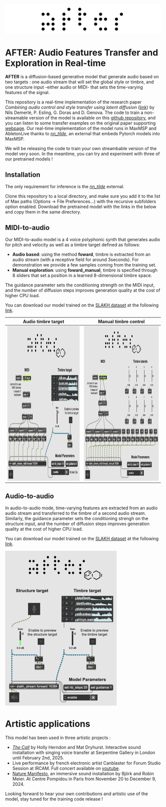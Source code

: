 ![After Logo](/docs/after.jpeg)

# AFTER: Audio Features Transfer and Exploration in Real-time

__AFTER__ is a diffusion-based generative model that generate audio based on two targets : one audio stream that will set the global style or timbre, and one structure input -either audio or MIDI- that sets the time-varying features of the signal. 

This repository is a real-time implementation of the research paper _Combining audio control and style transfer using latent diffusion_ ([link](https://arxiv.org/abs/2408.00196)) by Nils Demerlé, P. Esling, G. Doras and D. Genova. The code to train a non-streamable version of the model is available on this [github repository](https://github.com/NilsDem/control-transfer-diffusion/), and you can listen to some transfer examples on the original paper supporting [webpage](https://nilsdem.github.io/control-transfer-diffusion/). Our real-time implementation of the model runs in MaxMSP and AbletonLive thanks to [_nn_tilde_](https://github.com/acids-ircam/nn_tilde), an external that embeds Pytorch models into MaxMSP. 

We will be releasing the code to train your own streambable version of the model very soon. In the meantime, you can try and experiment with three of our pretrained models !

## Installation

The only requirement for inference is the [_nn_tilde_](https://github.com/acids-ircam/nn_tilde) external.

Clone this repository to a local directory, and make sure you add it to the list of Max paths (Options -> File Preferences...) with the recursive subfolders option enabled. Download the pretrained model with the links in the below and copy them in the same directory.  

## MIDI-to-audio 

Our MIDI-to-audio model is a 4 voice polyphonic synth that generates audio for pitch and velocity as well as a timbre target defined as follows: 
- __Audio based__: using the method __foward__, timbre is extracted from an audio stream (with a receptive field for around 3seconds). For demonstration we provide a few samples coming from the training set.
- __Manual exploration__: using __foward_manual__, timbre is specified through 8 sliders that set a position in a learned 8-dimensional timbre space. 

The guidance parameter sets the conditioning strength on the MIDI input, and the number of diffusion steps improves generation quality at the cost of higher CPU load.

You can download our model trained on the [SLAKH dataset](http://www.slakh.com/) at the following [link](https://nubo.ircam.fr/index.php/s/tHMmFmkF6kgn7ND/download).



Audio timbre target           |  Manual timbre control
:-------------------------:|:-------------------------:
<img src="docs/midi_to_audio.png"   height="500"/>| <img src="docs/midi_to_audio_manual.png"  height="500"/>






## Audio-to-audio 

In audio-to-audio mode, time-varying features are extracted from an audio audio stream and transferred to the timbre of a second audio stream. Similarly, the guidance parameter sets the conditioning strengh on the structure input, and the number of diffusion steps improves generation quality at the cost of higher CPU load.

You can download our model trained on the [SLAKH dataset](http://www.slakh.com/) at the following [link](https://nubo.ircam.fr/index.php/s/NCHZ5Q9aMsFxmyp/download).


<img src="docs/audio_to_audio.png"  height="500"/>



# Artistic applications

This model has been used in three artistic projects :
- [_The Call_](https://www.serpentinegalleries.org/whats-on/holly-herndon-mat-dryhurst-the-call/) by Holly Herndon and Mat Dryhurst. Interactive sound installation with singing voice transfer at Serpentine Gallery in London until February 2nd, 2025. 
- Live performance by french electronic artist Canblaster for Forum Studio Session at IRCAM. Full concert available on [youtube](https://www.youtube.com/watch?v=0E9nNyz4pv4).
- [Nature Manifesto](https://www.centrepompidou.fr/fr/programme/agenda/evenement/dkTTgJv), an immersive sound installation by Björk and Robin Meier. At Centre Pompidou in Paris from November 20 to December 9, 2024. 

Looking forward to hear your own contributions and artistic use of the model, stay tuned for the training code release ! 



